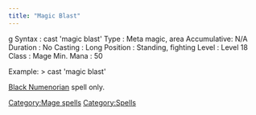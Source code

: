 ```yaml
---
title: "Magic Blast"
---
```


<nowiki>g Syntax : cast 'magic blast' Type : Meta magic, area
Accumulative: N/A Duration : No Casting : Long Position : Standing,
fighting Level : Level 18 Class : Mage Min. Mana : 50

</pre>

Example: \> cast 'magic blast'

[Black Numenorian](Black_Numenorian "wikilink") spell only.

[Category:Mage spells](Category:Mage_spells "wikilink")
[Category:Spells](Category:Spells "wikilink")